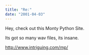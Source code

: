 ```yaml
---
title: "Re:"
date: "2001-04-03"
---
```


Hey, check out this Monty Python Site.

Its got so many wav files, its insane.

http://www.intriguing.com/mp/
